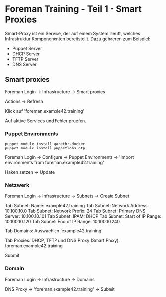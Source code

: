 # Foreman Training - Teil 1 - Smart Proxies

Smart-Proxy ist ein Service, der auf einem System laeuft, welches Infrastruktur Komponenenten bereitstellt.
Dazu gehoeren zum Beispiel:

  - Puppet Server
  - DHCP Server
  - TFTP Server
  - DNS Server


## Smart proxies

Foreman Login -> Infrastructure -> Smart proxies

Actions -> Refresh

Klick auf 'foreman.example42.training'

Auf aktive Services und Fehler pruefen.

### Puppet Environments

    puppet module install garethr-docker
    puppet module install puppetlabs-ntp

Foreman Login -> Configure -> Puppet Environments -> 'Import environments from foreman.example42.training'

Haken setzen -> Update

### Netzwerk

Foreman Login -> Infrastructure -> Subnets -> Create Subnet

Tab Subnet: Name: example42.training
Tab Subnet: Network Address: 10.100.10.0
Tab Subnet: Network Prefix: 24
Tab Subnet: Primary DNS Server: 10.100.10.101
Tab Subnet: IPAM: DHCP
Tab Subnet: Start of IP Range: 10.100.10.120
Tab Subnet: End of IP Range: 10.100.10.240

Tab Domains: Auswaehlen 'example42.training'

Tab Proxies: DHCP, TFTP und DNS Proxy (Smart Proxy): foreman.example42.training

Submit

### Domain

Foreman Login -> Infrastructure -> Domains

DNS Proxy -> 'foreman.example42.training' -> Submit


